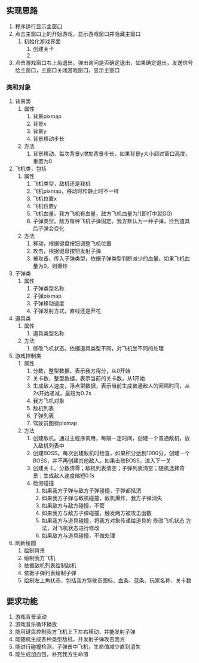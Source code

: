 <!--
 * @Description: 
 * @Author: DJ
 * @Date: 2021-05-26 11:29:22
 * @LastEditTime: 2021-05-26 16:03:01
 * @LastEditors: DJ
-->
## 实现思路
1. 程序运行显示主窗口
2. 点击主窗口上的开始游戏，显示游戏窗口并隐藏主窗口
   1. 初始化游戏界面
      1. 创建关卡
      2. 
3. 点击游戏窗口右上角退出，弹出询问是否确定退出，如果确定退出，发送信号给主窗口，主窗口关闭游戏窗口，显示主窗口

### 类和对象
1. 背景类
   1. 属性
      1. 背景pixmap
      2. 背景x
      3. 背景y
      4. 背景移动步长
   2. 方法
      1. 背景移动。每次背景y增加背景步长，如果背景y大小超过窗口高度，重置为0
2. 飞机类，包括
   1. 属性
      1. 飞机类型，敌机还是我机
      2. 飞机pixmap，移动时和静止时不一样
      3. 飞机位置x
      4. 飞机位置y
      5. 飞机血量。我方飞机有血量，敌方飞机血量为1(即打中就GG)
      6. 子弹类型。敌方每种飞机子弹固定。我方默认为一种子弹，捡到道具后子弹会变化
   2. 方法
      1. 移动，根据键盘按钮调整飞机位置
      2. 攻击，根据键盘按钮发射子弹
      3. 被攻击，传入子弹类型，依据子弹类型判断减少的血量。如果飞机血量为0，则爆炸
3. 子弹类
   1. 属性
      1. 子弹类型名称
      2. 子弹pixmap
      3. 子弹移动速度
      4. 子弹发射方式，直线还是开花
4. 道具类
   1. 属性
      1. 道具类型名称
   2. 方法
      1. 修改飞机状态。依据道具类型不同，对飞机坐不同的处理
5. 游戏控制类
   1. 属性
      1. 分数，整型数据，表示我方得分，从0开始
      2. 关卡数，整型数据，表示当前的关卡数，从1开始
      3. 生成敌人速度，浮点型数据，表示当前生成普通敌人的间隔时间，从2s开始递减，最短为0.2s
      4. 我方飞机对象
      5. 敌机列表
      6. 子弹列表
      7. 驾驶员图标pixmap
   2. 方法
      1. 创建敌机。通过主程序调用，每隔一定时间，创建一个普通敌机，放入敌机列表中
      2. 创建BOSS。每次创建敌机时检查，如果积分达到1000分，创建一个BOSS，并不再创建其他敌人。如果击败BOSS，进入下一关
      3. 创建关卡。分数清零；敌机列表清空；子弹列表清空；随机选择背景；生成敌人速度缩短0.1s
      4. 检测碰撞
         1. 如果我方子弹与敌方子弹碰撞，子弹都抵消
         2. 如果我方子弹与敌机碰撞，敌机爆炸，我方子弹消失
         3. 如果敌方与敌方碰撞，不管
         4. 如果我方与敌方子弹碰撞，触发两方被攻击函数
         5. 如果我方与道具碰撞，将我方对象传递给道具的 修改飞机状态 方法，对飞机状态进行修改
         6. 如果敌方与道具碰撞，不做处理
6. 刷新绘图
   1. 绘制背景
   2. 绘制我方飞机
   3. 依据敌机列表绘制敌机
   4. 依据子弹列表绘制子弹
   5. 绘制左上角状态，包括我方驾驶员图标、血条、蓝条、玩家名称、关卡数


## 要求功能
1. 游戏背景滚动
2. 游戏音乐循环播放
3. 能用键盘控制我方飞机上下左右移动，并能发射子弹
4. 能随机生成各种类型敌机，并发射子弹攻击我方
5. 能进行碰撞检测，子弹击中飞机，生命值减少直到消失
6. 能生成加血包，补充我方生命值